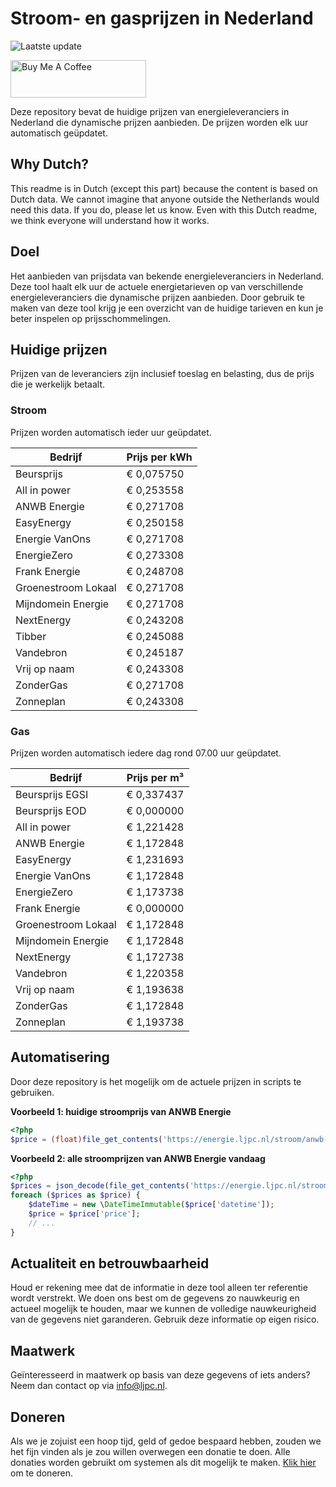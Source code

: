 # Stroom- en gasprijzen in Nederland

![Laatste update](https://img.shields.io/badge/laatste%20update-2024--06--30%2018%3A00%20CET-brightgreen)

<a href="https://www.buymeacoffee.com/Lars-" target="_blank"><img src="https://cdn.buymeacoffee.com/buttons/v2/default-orange.png" alt="Buy Me A Coffee" height="60" style="height: 60px !important;width: 217px !important;" ></a>

Deze repository bevat de huidige prijzen van energieleveranciers in Nederland die dynamische prijzen aanbieden. De prijzen worden elk uur automatisch geüpdatet.

## Why Dutch?

This readme is in Dutch (except this part) because the content is based on Dutch data. We cannot imagine that anyone outside the Netherlands would need this data. If you do, please let us know. Even with this Dutch readme, we think
everyone will understand how it works.

## Doel

Het aanbieden van prijsdata van bekende energieleveranciers in Nederland. Deze tool haalt elk uur de actuele energietarieven op van verschillende energieleveranciers die dynamische prijzen aanbieden. Door gebruik te maken van deze tool
krijg je een overzicht van de huidige tarieven en kun je beter inspelen op prijsschommelingen.

## Huidige prijzen

Prijzen van de leveranciers zijn inclusief toeslag en belasting, dus de prijs die je werkelijk betaalt.

### Stroom

Prijzen worden automatisch ieder uur geüpdatet.

 Bedrijf | Prijs per kWh 
---------|---------------
Beursprijs | € 0,075750
All in power | € 0,253558
ANWB Energie | € 0,271708
EasyEnergy | € 0,250158
Energie VanOns | € 0,271708
EnergieZero | € 0,273308
Frank Energie | € 0,248708
Groenestroom Lokaal | € 0,271708
Mijndomein Energie | € 0,271708
NextEnergy | € 0,243208
Tibber | € 0,245088
Vandebron | € 0,245187
Vrij op naam | € 0,243308
ZonderGas | € 0,271708
Zonneplan | € 0,243308


### Gas

Prijzen worden automatisch iedere dag rond 07.00 uur geüpdatet.

 Bedrijf | Prijs per m³ 
---------|--------------
Beursprijs EGSI | € 0,337437
Beursprijs EOD | € 0,000000
All in power | € 1,221428
ANWB Energie | € 1,172848
EasyEnergy | € 1,231693
Energie VanOns | € 1,172848
EnergieZero | € 1,173738
Frank Energie | € 0,000000
Groenestroom Lokaal | € 1,172848
Mijndomein Energie | € 1,172848
NextEnergy | € 1,172738
Vandebron | € 1,220358
Vrij op naam | € 1,193638
ZonderGas | € 1,172848
Zonneplan | € 1,193738


## Automatisering

Door deze repository is het mogelijk om de actuele prijzen in scripts te gebruiken.

**Voorbeeld 1: huidige stroomprijs van ANWB Energie**

```php
<?php
$price = (float)file_get_contents('https://energie.ljpc.nl/stroom/anwb-energie-nu.txt');

```

**Voorbeeld 2: alle stroomprijzen van ANWB Energie vandaag**

```php
<?php
$prices = json_decode(file_get_contents('https://energie.ljpc.nl/stroom/all-in-power-vandaag.json'),true);
foreach ($prices as $price) {
    $dateTime = new \DateTimeImmutable($price['datetime']);
    $price = $price['price'];
    // ...
}
```

## Actualiteit en betrouwbaarheid

Houd er rekening mee dat de informatie in deze tool alleen ter referentie wordt verstrekt. We doen ons best om de gegevens zo nauwkeurig en actueel mogelijk te houden, maar we kunnen de volledige nauwkeurigheid van de gegevens niet
garanderen. Gebruik deze informatie op eigen risico.

## Maatwerk

Geïnteresseerd in maatwerk op basis van deze gegevens of iets anders? Neem dan contact op
via [info@ljpc.nl](mailto:info@ljpc.nl?subject=Energie%20prijzen).

## Doneren

Als we je zojuist een hoop tijd, geld of gedoe bespaard hebben, zouden we het fijn vinden als je zou willen overwegen een
donatie te doen. Alle donaties worden gebruikt om systemen als dit mogelijk te
maken. [Klik hier](https://www.buymeacoffee.com/Lars-) om te doneren.

